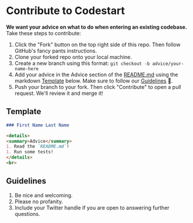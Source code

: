 # Contribute to Codestart

**We want your advice on what to do when entering an existing codebase.** Take these steps to contribute:

1. Click the "Fork" button on the top right side of this repo. Then follow GitHub's fancy pants instructions.
1. Clone your forked repo onto your local machine.
1. Create a new branch using this format: `git checkout -b advice/your-name-here`
1. Add your advice in the Advice section of the [README.md](/README.md) using the markdown [Template](#template) below. Make sure to follow our [Guidelines](#guidelines) 🙂.
1. Push your branch to your fork. Then click "Contribute" to open a pull request. We'll review it and merge it!

## Template

```markdown
### First Name Last Name

<details>
<summary>Advice</summary>
1. Read the `README.md`!
1. Run some tests!
</details>
<br>
```

## Guidelines

1. Be nice and welcoming.
1. Please no profanity.
1. Include your Twitter handle if you are open to answering further questions.
